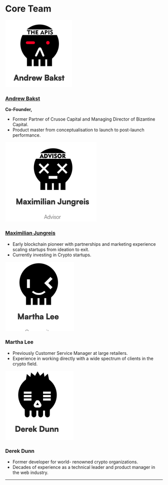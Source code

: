 # Core Team

![](<../../.gitbook/assets/截屏2022-03-23 下午12.43.00.png>)

### [Andrew Bakst](https://twitter.com/andrew\_bakst)

**Co-Founder,**&#x20;

* Former Partner of Crusoe Capital and Managing Director of Bizantine Capital.&#x20;
* Product master from conceptualisation to launch to post-launch performance.

![](<../../.gitbook/assets/截屏2022-03-23 下午12.44.15.png>)

### [Maximilian Jungreis](https://twitter.com/MaxWolf\_\_)

* Early blockchain pioneer with partnerships and marketing experience scaling startups from ideation to exit.&#x20;
* Currently investing in Crypto startups.

![](<../../.gitbook/assets/截屏2022-03-23 下午12.43.18.png>)

### **Martha Lee**

* Previously Customer Service Manager at large retailers.&#x20;
* Experience in working directly with a wide spectrum of clients in the crypto field.

![](<../../.gitbook/assets/截屏2022-03-23 下午12.43.52.png>)

### **Derek Dunn**

* Former developer for world- renowned crypto organizations.&#x20;
* Decades of experience as a technical leader and product manager in the web industry.

****
